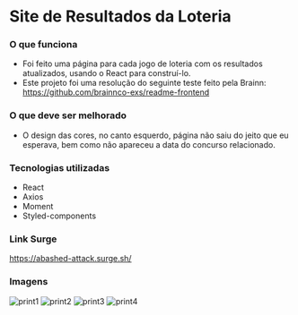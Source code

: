 # Site de Resultados da Loteria

### O que funciona
- Foi feito uma página para cada jogo de loteria com os resultados atualizados, usando o React para construí-lo.
- Este projeto foi uma resolução do seguinte teste feito pela Brainn: https://github.com/brainnco-exs/readme-frontend

### O que deve ser melhorado
- O design das cores, no canto esquerdo, página não saiu do jeito que eu esperava, bem como não apareceu a data do concurso relacionado.

### Tecnologias utilizadas
- React
- Axios
- Moment
- Styled-components

### Link Surge 
https://abashed-attack.surge.sh/

### Imagens
![print1](https://user-images.githubusercontent.com/89365251/190486915-5f332fe2-8499-47b4-b5bb-6b4ed8b72ed3.png)
![print2](https://user-images.githubusercontent.com/89365251/190486960-2285fe69-be69-41eb-b38c-4c3b965a523a.png)
![print3](https://user-images.githubusercontent.com/89365251/190486995-78c75454-5975-49ce-b7bc-c26931e337dd.png)
![print4](https://user-images.githubusercontent.com/89365251/190487020-129aa8a9-9c1c-4b6b-94da-dd0a47b09766.png)

